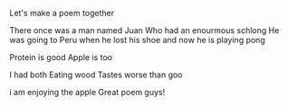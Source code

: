 Let's make a poem together


There once was a man named Juan
Who had an enourmous schlong
He was going to Peru when he lost his shoe
and now he is playing pong



Protein is good
Apple is too

I had both
Eating wood
Tastes worse than goo

i am enjoying the apple
Great poem guys!
